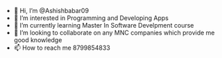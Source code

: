 - 👋 Hi, I’m @Ashishbabar09
- 👀 I’m interested in Programming and Developing Apps
- 🌱 I’m currently learning Master In Software Develpment course
- 💞️ I’m looking to collaborate on any MNC companies which provide me good knowledge
- 📫 How to reach me 8799854833 

<!---
Ashishbabar09/Ashishbabar09 is a ✨ special ✨ repository because its `README.md` (this file) appears on your GitHub profile.
You can click the Preview link to take a look at your changes.
--->

